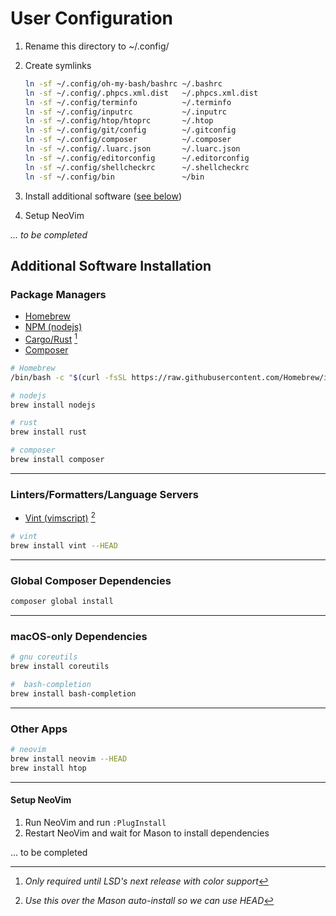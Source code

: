 # User Configuration

1. Rename this directory to ~/.config/
1. Create symlinks

   ```bash
   ln -sf ~/.config/oh-my-bash/bashrc ~/.bashrc
   ln -sf ~/.config/.phpcs.xml.dist   ~/.phpcs.xml.dist
   ln -sf ~/.config/terminfo          ~/.terminfo
   ln -sf ~/.config/inputrc           ~/.inputrc
   ln -sf ~/.config/htop/htoprc       ~/.htop
   ln -sf ~/.config/git/config        ~/.gitconfig
   ln -sf ~/.config/composer          ~/.composer
   ln -sf ~/.config/.luarc.json       ~/.luarc.json
   ln -sf ~/.config/editorconfig      ~/.editorconfig
   ln -sf ~/.config/shellcheckrc      ~/.shellcheckrc
   ln -sf ~/.config/bin               ~/bin
   ```

1. Install additional software ([see below](#additional-software-installation))
1. Setup NeoVim

_... to be completed_

## Additional Software Installation

### Package Managers

- [Homebrew](https://www.brew.sh/)
- [NPM (nodejs)](https://www.nodejs.org)
- [Cargo/Rust](https://www.rust-lang.org) [^1]
- [Composer](https://getcomposer.org)

[^1]: _Only required until LSD's next release with color support_

```bash
# Homebrew
/bin/bash -c "$(curl -fsSL https://raw.githubusercontent.com/Homebrew/install/HEAD/install.sh)"

# nodejs
brew install nodejs

# rust
brew install rust

# composer
brew install composer
```

---

### Linters/Formatters/Language Servers

- [Vint (vimscript)](https://github.com/Vimjas/vint) [^2]

[^2]: _Use this over the Mason auto-install so we can use HEAD_

```bash
# vint
brew install vint --HEAD
```

---

### Global Composer Dependencies

```bash
composer global install
```

---

### macOS-only Dependencies

```bash
# gnu coreutils
brew install coreutils

#  bash-completion
brew install bash-completion
```

---

### Other Apps

```bash
# neovim
brew install neovim --HEAD
brew install htop
```

---

#### Setup NeoVim

1. Run NeoVim and run `:PlugInstall`
1. Restart NeoVim and wait for Mason to install dependencies

... to be completed
